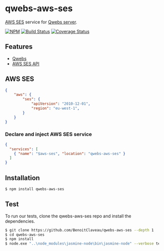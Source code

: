 # qwebs-aws-ses
[AWS SES](https://aws.amazon.com/documentation/ses/) service for [Qwebs server](https://www.npmjs.com/package/qwebs).

 [![NPM][npm-image]][npm-url]
 [![Build Status][travis-image]][travis-url]
 [![Coverage Status][coveralls-image]][coveralls-url]

## Features

  * [Qwebs](https://www.npmjs.com/package/qwebs)
  * [AWS SES API](http://docs.aws.amazon.com/ses/latest/DeveloperGuide/send-email-api.html)


## AWS SES

```config.json
{
    "aws": {
        "ses": {
            "apiVersion": "2010-12-01", 
            "region": "eu-west-1",
        }
    }
}
```

### Declare and inject AWS SES service

```routes.json
{
  "services": [
    { "name": "$aws-ses", "location": "qwebs-aws-ses" }
  ]
}
```

## Installation

```bash
$ npm install qwebs-aws-ses
```

## Test

To run our tests, clone the qwebs-aws-ses repo and install the dependencies.

```bash
$ git clone https://github.com/BenoitClaveau/qwebs-aws-ses --depth 1
$ cd qwebs-aws-ses
$ npm install
$ node.exe "..\node_modules\jasmine-node\bin\jasmine-node" --verbose tests
```

[npm-image]: https://img.shields.io/npm/v/qwebs-aws-ses.svg
[npm-url]: https://npmjs.org/package/qwebs-aws-ses
[travis-image]: https://travis-ci.org/BenoitClaveau/qwebs-aws-ses.svg?branch=master
[travis-url]: https://travis-ci.org/BenoitClaveau/qwebs-aws-ses
[coveralls-image]: https://coveralls.io/repos/BenoitClaveau/qwebs-aws-ses/badge.svg?branch=master&service=github
[coveralls-url]: https://coveralls.io/github/BenoitClaveau/qwebs-aws-ses?branch=master
